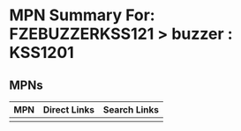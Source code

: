 



# MPN Summary For: FZEBUZZERKSS121 > buzzer : KSS1201

## MPNs
  

|MPN|Direct Links|Search Links|
| :--- | :--- | :--- |
||||
